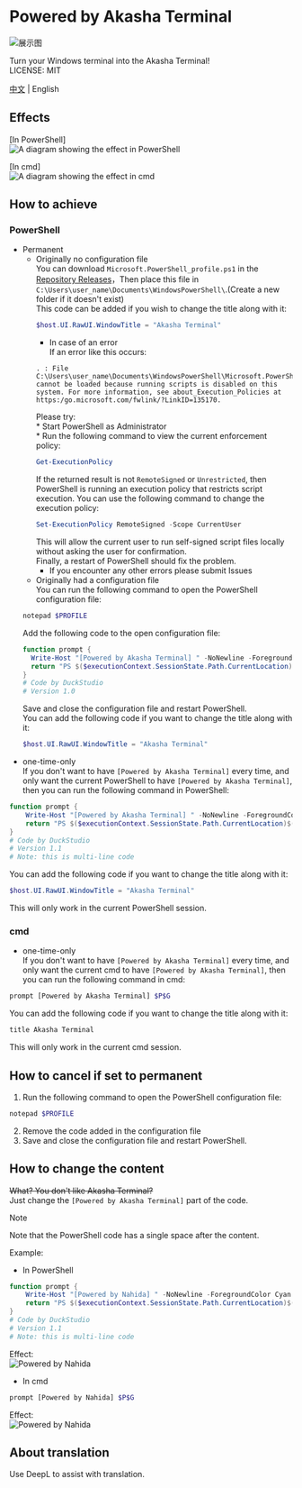 # Powered by Akasha Terminal

![展示图](https://duckduckstudio.github.io/powered_by_akasha_terminal/Powered_by_Akasha_terminal.png)

Turn your Windows terminal into the Akasha Terminal!<br>
LICENSE: MIT<br>

[中文](https://github.com/DuckDuckStudio/powered_by_akasha_terminal/blob/main/README.md) | English

## Effects

[In PowerShell]<br>
![A diagram showing the effect in PowerShell](https://duckduckstudio.github.io/powered_by_akasha_terminal/PowerShell中的效果展示图.png)<br>

[In cmd]<br>
![A diagram showing the effect in cmd](https://duckduckstudio.github.io/powered_by_akasha_terminal/cmd中的效果展示图.png)<br>

## How to achieve

### PowerShell
* Permanent<br>
  * Originally no configuration file<br>
    You can download `Microsoft.PowerShell_profile.ps1` in the [Repository Releases](https://github.com/DuckDuckStudio/powered_by_akasha_terminal/releases/)，Then place this file in `C:\Users\user_name\Documents\WindowsPowerShell\`.(Create a new folder if it doesn't exist)<br>
      This code can be added if you wish to change the title along with it:<br>
      ```powershell
      $host.UI.RawUI.WindowTitle = "Akasha Terminal"
      ```
      * In case of an error<br>
      If an error like this occurs:<br>
      ```
      . : File C:\Users\user_name\Documents\WindowsPowerShell\Microsoft.PowerShell_profile.ps1 cannot be loaded because running scripts is disabled on this system. For more information, see about_Execution_Policies at https:/go.microsoft.com/fwlink/?LinkID=135170.
      ```
      Please try:<br>
        * Start PowerShell as Administrator<br>
        * Run the following command to view the current enforcement policy:<br>
      ```powershell
      Get-ExecutionPolicy
      ```
      If the returned result is not `RemoteSigned` or `Unrestricted`, then PowerShell is running an execution policy that restricts script execution. You can use the following command to change the execution policy:<br>
      ```powershell
      Set-ExecutionPolicy RemoteSigned -Scope CurrentUser
      ```
      This will allow the current user to run self-signed script files locally without asking the user for confirmation.<br>
      Finally, a restart of PowerShell should fix the problem.<br>
      * If you encounter any other errors please submit Issues<br>
  * Originally had a configuration file<br>
  You can run the following command to open the PowerShell configuration file:<br>
  ```powershell
  notepad $PROFILE
  ```
  Add the following code to the open configuration file:
  ```powershell
  function prompt {
    Write-Host "[Powered by Akasha Terminal] " -NoNewline -ForegroundColor Cyan
    return "PS $($executionContext.SessionState.Path.CurrentLocation)$('>' * ($nestedPromptLevel + 1)) "
  }
  # Code by DuckStudio
  # Version 1.0
  ```
  Save and close the configuration file and restart PowerShell.<br>
  You can add the following code if you want to change the title along with it:<br>
  ```powershell
  $host.UI.RawUI.WindowTitle = "Akasha Terminal"
  ```
* one-time-only<br>
If you don't want to have `[Powered by Akasha Terminal]` every time, and only want the current PowerShell to have `[Powered by Akasha Terminal]`, then you can run the following command in PowerShell:
```powershell
function prompt {
    Write-Host "[Powered by Akasha Terminal] " -NoNewline -ForegroundColor Cyan
    return "PS $($executionContext.SessionState.Path.CurrentLocation)$('>' * ($nestedPromptLevel + 1)) "
}
# Code by DuckStudio
# Version 1.1
# Note: this is multi-line code
```
You can add the following code if you want to change the title along with it:<br>
```powershell
$host.UI.RawUI.WindowTitle = "Akasha Terminal"
```
This will only work in the current PowerShell session.<br>

### cmd

* one-time-only<br>
If you don't want to have `[Powered by Akasha Terminal]` every time, and only want the current cmd to have `[Powered by Akasha Terminal]`, then you can run the following command in cmd:<br>
```bash
prompt [Powered by Akasha Terminal] $P$G
```
You can add the following code if you want to change the title along with it:<br>
```bash
title Akasha Terminal
```
This will only work in the current cmd session.<br>

## How to cancel if set to permanent

1. Run the following command to open the PowerShell configuration file:<br>
  ```powershell
  notepad $PROFILE
  ```
2. Remove the code added in the configuration file<br>
3. Save and close the configuration file and restart PowerShell.<br>

## How to change the content

~~What? You don't like Akasha Terminal?~~<br>
Just change the `[Powered by Akasha Terminal]` part of the code.<br>

> [!NOTE]
> Note that the PowerShell code has a single space after the content.<br>

Example:<br>
* In PowerShell<br>
```powershell
function prompt {
    Write-Host "[Powered by Nahida] " -NoNewline -ForegroundColor Cyan
    return "PS $($executionContext.SessionState.Path.CurrentLocation)$('>' * ($nestedPromptLevel + 1)) "
}
# Code by DuckStudio
# Version 1.1
# Note: this is multi-line code
```
Effect:<br>
![Powered by Nahida](https://duckduckstudio.github.io/powered_by_akasha_terminal/PowerShell-纳西妲.png)<br>
* In cmd<br>
```bash
prompt [Powered by Nahida] $P$G
```
Effect:<br>
![Powered by Nahida](https://duckduckstudio.github.io/powered_by_akasha_terminal/cmd-纳西妲.png)<br>

## About translation

Use DeepL to assist with translation.<br>